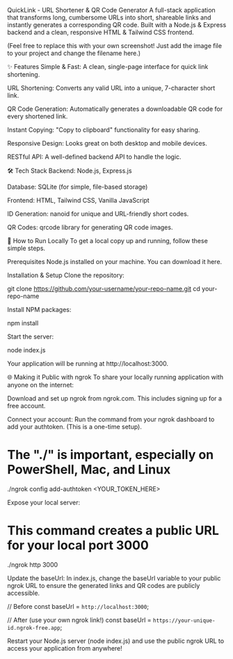 QuickLink - URL Shortener & QR Code Generator
A full-stack application that transforms long, cumbersome URLs into short, shareable links and instantly generates a corresponding QR code. Built with a Node.js & Express backend and a clean, responsive HTML & Tailwind CSS frontend.

(Feel free to replace this with your own screenshot! Just add the image file to your project and change the filename here.)

✨ Features
Simple & Fast: A clean, single-page interface for quick link shortening.

URL Shortening: Converts any valid URL into a unique, 7-character short link.

QR Code Generation: Automatically generates a downloadable QR code for every shortened link.

Instant Copying: "Copy to clipboard" functionality for easy sharing.

Responsive Design: Looks great on both desktop and mobile devices.

RESTful API: A well-defined backend API to handle the logic.

🛠️ Tech Stack
Backend: Node.js, Express.js

Database: SQLite (for simple, file-based storage)

Frontend: HTML, Tailwind CSS, Vanilla JavaScript

ID Generation: nanoid for unique and URL-friendly short codes.

QR Codes: qrcode library for generating QR code images.

🚀 How to Run Locally
To get a local copy up and running, follow these simple steps.

Prerequisites
Node.js installed on your machine. You can download it here.

Installation & Setup
Clone the repository:

git clone https://github.com/your-username/your-repo-name.git
cd your-repo-name

Install NPM packages:

npm install

Start the server:

node index.js

Your application will be running at http://localhost:3000.

🌐 Making it Public with ngrok
To share your locally running application with anyone on the internet:

Download and set up ngrok from ngrok.com. This includes signing up for a free account.

Connect your account: Run the command from your ngrok dashboard to add your authtoken. (This is a one-time setup).

# The "./" is important, especially on PowerShell, Mac, and Linux
./ngrok config add-authtoken <YOUR_TOKEN_HERE>

Expose your local server:

# This command creates a public URL for your local port 3000
./ngrok http 3000

Update the baseUrl: In index.js, change the baseUrl variable to your public ngrok URL to ensure the generated links and QR codes are publicly accessible.

// Before
const baseUrl = `http://localhost:3000`;

// After (use your own ngrok link!)
const baseUrl = `https://your-unique-id.ngrok-free.app`;

Restart your Node.js server (node index.js) and use the public ngrok URL to access your application from anywhere!